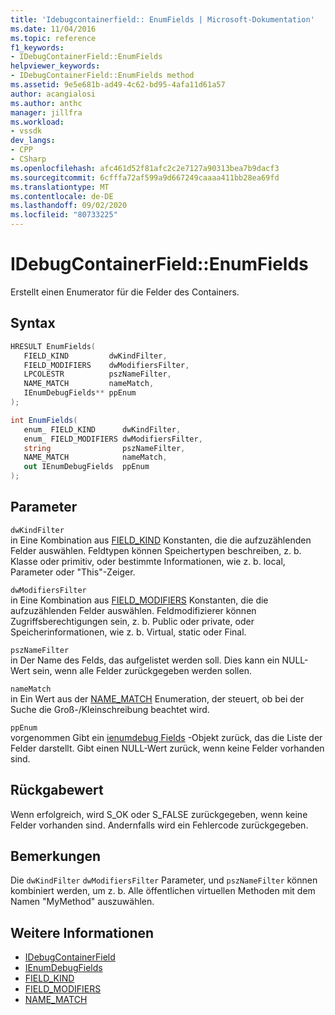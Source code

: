 ```yaml
---
title: 'Idebugcontainerfield:: EnumFields | Microsoft-Dokumentation'
ms.date: 11/04/2016
ms.topic: reference
f1_keywords:
- IDebugContainerField::EnumFields
helpviewer_keywords:
- IDebugContainerField::EnumFields method
ms.assetid: 9e5e681b-ad49-4c62-bd95-4afa11d61a57
author: acangialosi
ms.author: anthc
manager: jillfra
ms.workload:
- vssdk
dev_langs:
- CPP
- CSharp
ms.openlocfilehash: afc461d52f81afc2c2e7127a90313bea7b9dacf3
ms.sourcegitcommit: 6cfffa72af599a9d667249caaaa411bb28ea69fd
ms.translationtype: MT
ms.contentlocale: de-DE
ms.lasthandoff: 09/02/2020
ms.locfileid: "80733225"
---
```

# <a name="idebugcontainerfieldenumfields"></a>IDebugContainerField::EnumFields
Erstellt einen Enumerator für die Felder des Containers.

## <a name="syntax"></a>Syntax

```cpp
HRESULT EnumFields( 
   FIELD_KIND         dwKindFilter,
   FIELD_MODIFIERS    dwModifiersFilter,
   LPCOLESTR          pszNameFilter,
   NAME_MATCH         nameMatch,
   IEnumDebugFields** ppEnum
);
```

```csharp
int EnumFields(
   enum_ FIELD_KIND      dwKindFilter,
   enum_ FIELD_MODIFIERS dwModifiersFilter,
   string                pszNameFilter,
   NAME_MATCH            nameMatch,
   out IEnumDebugFields  ppEnum
);
```

## <a name="parameters"></a>Parameter
`dwKindFilter`\
in Eine Kombination aus [FIELD_KIND](../../../extensibility/debugger/reference/field-kind.md) Konstanten, die die aufzuzählenden Felder auswählen. Feldtypen können Speichertypen beschreiben, z. b. Klasse oder primitiv, oder bestimmte Informationen, wie z. b. local, Parameter oder "This"-Zeiger.

`dwModifiersFilter`\
in Eine Kombination aus [FIELD_MODIFIERS](../../../extensibility/debugger/reference/field-modifiers.md) Konstanten, die die aufzuzählenden Felder auswählen. Feldmodifizierer können Zugriffsberechtigungen sein, z. b. Public oder private, oder Speicherinformationen, wie z. b. Virtual, static oder Final.

`pszNameFilter`\
in Der Name des Felds, das aufgelistet werden soll. Dies kann ein NULL-Wert sein, wenn alle Felder zurückgegeben werden sollen.

`nameMatch`\
in Ein Wert aus der [NAME_MATCH](../../../extensibility/debugger/reference/name-match.md) Enumeration, der steuert, ob bei der Suche die Groß-/Kleinschreibung beachtet wird.

`ppEnum`\
vorgenommen Gibt ein [ienumdebug Fields](../../../extensibility/debugger/reference/ienumdebugfields.md) -Objekt zurück, das die Liste der Felder darstellt. Gibt einen NULL-Wert zurück, wenn keine Felder vorhanden sind.

## <a name="return-value"></a>Rückgabewert
 Wenn erfolgreich, wird S_OK oder S_FALSE zurückgegeben, wenn keine Felder vorhanden sind. Andernfalls wird ein Fehlercode zurückgegeben.

## <a name="remarks"></a>Bemerkungen
 Die `dwKindFilter` `dwModifiersFilter` Parameter, und `pszNameFilter` können kombiniert werden, um z. b. Alle öffentlichen virtuellen Methoden mit dem Namen "MyMethod" auszuwählen.

## <a name="see-also"></a>Weitere Informationen
- [IDebugContainerField](../../../extensibility/debugger/reference/idebugcontainerfield.md)
- [IEnumDebugFields](../../../extensibility/debugger/reference/ienumdebugfields.md)
- [FIELD_KIND](../../../extensibility/debugger/reference/field-kind.md)
- [FIELD_MODIFIERS](../../../extensibility/debugger/reference/field-modifiers.md)
- [NAME_MATCH](../../../extensibility/debugger/reference/name-match.md)
